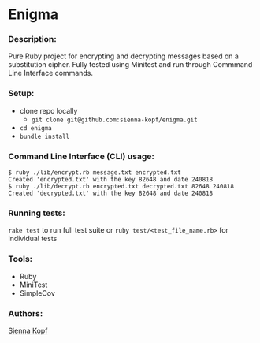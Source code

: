 # Enigma

### Description:
Pure Ruby project for encrypting and decrypting messages based on a substitution cipher. Fully tested using Minitest and run through Commmand Line Interface commands. 

### Setup: 
- clone repo locally
  - `git clone git@github.com:sienna-kopf/enigma.git`
- `cd enigma`
- `bundle install` 

### Command Line Interface (CLI) usage: 
```
$ ruby ./lib/encrypt.rb message.txt encrypted.txt
Created 'encrypted.txt' with the key 82648 and date 240818
$ ruby ./lib/decrypt.rb encrypted.txt decrypted.txt 82648 240818
Created 'decrypted.txt' with the key 82648 and date 240818
```

### Running tests:
`rake test` to run full test suite or `ruby test/<test_file_name.rb>` for individual tests

### Tools: 
- Ruby
- MiniTest
- SimpleCov

### Authors: 
[Sienna Kopf](https://github.com/sienna-kopf)
